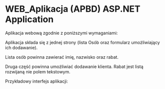 # WEB_Aplikacja (APBD) ASP.NET Application

Aplikacja webową zgodnie z poniższymi wymaganiami:

Aplikacja składa się z jednej strony (lista Osób  oraz formularz umożliwiający ich dodawanie). 

Lista osób powinna zawierać imię, nazwisko oraz rabat. 

Druga część powinna umożliwiać dodawanie klienta. Rabat jest listą rozwijaną nie polem tekstowym.

Przykładowy interfejs aplikacji:
